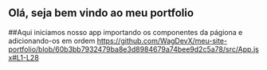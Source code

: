 ## Olá, seja bem vindo ao meu portfolio

##Aqui iniciamos nosso app importando os componentes da págiona e adicionando-os em ordem
https://github.com/WagDevX/meu-site-portfolio/blob/60b3bb7932479ba8e3d8984679a74bee9d2c5a78/src/App.jsx#L1-L28
